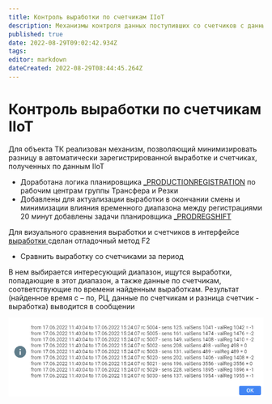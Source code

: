 ```yaml
---
title: Контроль выработки по счетчикам IIoT
description: Механизмы контроля данных поступивших со счетчиков с данными выработки
published: true
date: 2022-08-29T09:02:42.934Z
tags: 
editor: markdown
dateCreated: 2022-08-29T08:44:45.264Z
---
```


# Контроль выработки по счетчикам IIoT

Для объекта ТК реализован механизм, позволяющий минимизировать разницу в автоматически зарегистрированной выработке и счетчиках, полученных по данным IIoT

* Доработана логика планировщика [\_PRODUCTIONREGISTRATION](../../planirovshik-zadach/productionregistration.md#obrabotka-dlya-rc-tk) по рабочим центрам группы Трансфера и Резки
* Добавлены для актуализации выработки в окончании смены и минимизации влияния временного диапазона между регистрациями 20 минут добавлены задачи планировщика [\_PRODREGSHIFT](../../planirovshik-zadach/\_prodregshift.md)

Для визуального сравнения выработки и счетчиков в интерфейсе [выработки ](../../../uchet/dokumenty-vyrabotki/vyrabotka/)сделан отладочный метод F2

* Сравнить выработку со счетчиками за период

В нем выбирается интересующий диапазон, ищутся выработки, попадающие в этот диапазон, а также данные по счетчикам, соответствующие по времени найденным выработкам. Результат (найденное время с – по, РЦ, данные по счетчикам и разница счетчик - выработка) выводится в сообщении

![](<../../../assets/0 (71)>)
